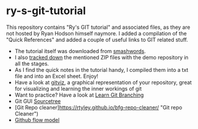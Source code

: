 # ry-s-git-tutorial

This repository contains "Ry's GIT tutorial" and associated files, as they are not hosted by Ryan Hodson himself naymore. I added a compilation of the "Quick References" and added a couple of useful links to GIT related stuff.

- The tutorial itself was downloaded from [smashwords](https://www.smashwords.com/books/view/498426 "Ry's GIT tutorial").
- I also [tracked down](https://hamwaves.com/collaboration/doc/rypress.com/index.html "The ZIp files") the mentioned ZIP files with the demo repository in all the stages.
- As I find the quick notes in the tutorial handy, I compiled them into a txt file and into an Excel sheet. Enjoy!
- Have a look at [gitviz](https://github.com/riezebosch/gitviz "gitviz"), a graphical representation of your repository, great for visualizing and learning the inner workings of git
- Want to practice? Have a look at [Learn Git Branching](https://learngitbranching.js.org/ "Learn Git Branching")
- Git GUI [Sourcetree](https://www.sourcetreeapp.com/ "Sourcetree")
- [Git Repo cleaner]https://rtyley.github.io/bfg-repo-cleaner/ "Git repo Cleaner")
- [Github flow model](https://guides.github.com/introduction/flow/ "Github flow")